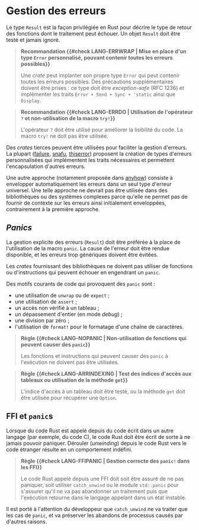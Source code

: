 # Gestion des erreurs

<!--
<mark>TODO</mark>: décrire les bonnes pratiques de gestion d'erreurs.
-->

Le type `Result` est la façon privilégiée en Rust pour décrire le type de retour
des fonctions dont le traitement peut échouer. Un objet `Result` doit être
testé et jamais ignoré.

> **Recommandation {{#check LANG-ERRWRAP | Mise en place d'un type `Error` personnalisé, pouvant contenir toutes les erreurs possibles}}**
>
> Une *crate* peut implanter son propre type `Error` qui peut contenir toutes
> les erreurs possibles. Des précautions supplémentaires doivent être prises :
> ce type doit être *exception-safe* (RFC 1236) et implémenter les traits
> `Error + Send + Sync + 'static` ainsi que `Display`.

> **Recommandation {{#check LANG-ERRDO | Utilisation de l'opérateur `?` et non-utilisation de la macro `try!`}}**
>
> L'opérateur `?` doit être utilisé pour améliorer la lisibilité du code.
> La macro `try!` ne doit pas être utilisée.

Des *crates* tierces peuvent être utilisées pour faciliter la gestion d'erreurs.
La plupart ([failure], [snafu], [thiserror]) proposent la création de types
d'erreurs personnalisées qui implémentent les traits nécessaires et permettent
l'encapsulation d'autres erreurs.

Une autre approche (notamment proposée dans [anyhow]) consiste à envelopper
automatiquement les erreurs dans un seul type d'erreur universel. Une telle
approche ne devrait pas être utilisée dans des bibliothèques ou des systèmes
complexes parce qu'elle ne permet pas de fournir de contexte sur les erreurs
ainsi initialement enveloppées, contrairement à la première approche.

[failure]: https://crates.io/crates/failure
[snafu]: https://crates.io/crates/snafu
[thiserror]: https://crates.io/crates/thiserror
[anyhow]: https://crates.io/crates/anyhow

## *Panics*

La gestion explicite des erreurs (`Result`) doit être préférée à la place de
l'utilisation de la macro `panic`. La cause de l'erreur doit être rendue
disponible, et les erreurs trop génériques doivent être évitées.

Les *crates* fournissant des bibliothèques ne doivent pas utiliser de fonctions
ou d'instructions qui peuvent échouer en engendrant un `panic`.

Des motifs courants de code qui provoquent des `panic` sont :

- une utilisation de `unwrap` ou de `expect` ;
- une utilisation de `assert` ;
- un accès non vérifié à un tableau ;
- un dépassement d'entier (en mode *debug*) ;
- une division par zéro ;
- l'utilisation de `format!` pour le formatage d'une chaîne de caractères.

> **Règle {{#check LANG-NOPANIC | Non-utilisation de fonctions qui peuvent causer des `panic`}}**
>
> Les fonctions et instructions qui peuvent causer des `panic` à l'exécution
> ne doivent pas être utilisées.

> **Règle {{#check LANG-ARRINDEXING | Test des indices d'accès aux tableaux ou utilisation de la méthode `get`}}**
>
> L'indice d'accès à un tableau doit être testé, ou la méthode `get` doit être
> utilisée pour récupérer une `Option`.

<!--
<mark>TODO</mark> Vérifier si la crate *[no_panic](https://github.com/dtolnay/no-panic)*
peut détecter tous les cas. Inconvénient : toutes les fonctions doivent être
marquées avec `#[no_panic]`.
-->
<!--
<mark>TODO</mark> Another possibility:
[rustig](https://github.com/Technolution/rustig) (doesn't build here)
-->

## FFI et `panic`s

Lorsque du code Rust est appelé depuis du code écrit dans un autre
langage (par exemple, du code C), le code Rust doit être écrit de sorte à ne
jamais pouvoir paniquer.
Dérouler (*unwinding*) depuis le code Rust vers le code étranger résulte en un
comportement indéfini.

> **Règle {{#check LANG-FFIPANIC | Gestion correcte des `panic!` dans les FFI}}**
>
> Le code Rust appelé depuis une FFI doit soit être assuré de ne pas paniquer,
> soit utiliser `catch_unwind` ou le module `std::panic` pour s'assurer qu'il
> ne va pas abandonner un traitement puis que l'exécution retourne dans le
> langage appelant dans un état instable.

Il est porté à l'attention du développeur que `catch_unwind` ne va traiter que
les cas de `panic`, et va préserver les abandons de processus causés par
d'autres raisons.

<!-- ## Macros -->

<!--
<mark>TODO</mark> : complexité cyclomatique du code macro-expansé, limites de
récursion, ...
-->

